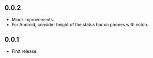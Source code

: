 ## 0.0.2

* Minor improvements.
* For Android, consider height of the status bar on phones with notch.

## 0.0.1

* First release.
